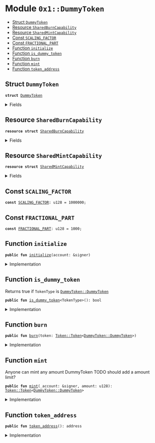 
<a name="0x1_DummyToken"></a>

# Module `0x1::DummyToken`



-  [Struct <code><a href="DummyToken.md#0x1_DummyToken">DummyToken</a></code>](#0x1_DummyToken_DummyToken)
-  [Resource <code><a href="DummyToken.md#0x1_DummyToken_SharedBurnCapability">SharedBurnCapability</a></code>](#0x1_DummyToken_SharedBurnCapability)
-  [Resource <code><a href="DummyToken.md#0x1_DummyToken_SharedMintCapability">SharedMintCapability</a></code>](#0x1_DummyToken_SharedMintCapability)
-  [Const <code><a href="DummyToken.md#0x1_DummyToken_SCALING_FACTOR">SCALING_FACTOR</a></code>](#0x1_DummyToken_SCALING_FACTOR)
-  [Const <code><a href="DummyToken.md#0x1_DummyToken_FRACTIONAL_PART">FRACTIONAL_PART</a></code>](#0x1_DummyToken_FRACTIONAL_PART)
-  [Function <code>initialize</code>](#0x1_DummyToken_initialize)
-  [Function <code>is_dummy_token</code>](#0x1_DummyToken_is_dummy_token)
-  [Function <code>burn</code>](#0x1_DummyToken_burn)
-  [Function <code>mint</code>](#0x1_DummyToken_mint)
-  [Function <code>token_address</code>](#0x1_DummyToken_token_address)


<a name="0x1_DummyToken_DummyToken"></a>

## Struct `DummyToken`



<pre><code><b>struct</b> <a href="DummyToken.md#0x1_DummyToken">DummyToken</a>
</code></pre>



<details>
<summary>Fields</summary>


<dl>
<dt>
<code>dummy_field: bool</code>
</dt>
<dd>

</dd>
</dl>


</details>

<a name="0x1_DummyToken_SharedBurnCapability"></a>

## Resource `SharedBurnCapability`



<pre><code><b>resource</b> <b>struct</b> <a href="DummyToken.md#0x1_DummyToken_SharedBurnCapability">SharedBurnCapability</a>
</code></pre>



<details>
<summary>Fields</summary>


<dl>
<dt>
<code>cap: <a href="Token.md#0x1_Token_BurnCapability">Token::BurnCapability</a>&lt;<a href="DummyToken.md#0x1_DummyToken_DummyToken">DummyToken::DummyToken</a>&gt;</code>
</dt>
<dd>

</dd>
</dl>


</details>

<a name="0x1_DummyToken_SharedMintCapability"></a>

## Resource `SharedMintCapability`



<pre><code><b>resource</b> <b>struct</b> <a href="DummyToken.md#0x1_DummyToken_SharedMintCapability">SharedMintCapability</a>
</code></pre>



<details>
<summary>Fields</summary>


<dl>
<dt>
<code>cap: <a href="Token.md#0x1_Token_MintCapability">Token::MintCapability</a>&lt;<a href="DummyToken.md#0x1_DummyToken_DummyToken">DummyToken::DummyToken</a>&gt;</code>
</dt>
<dd>

</dd>
</dl>


</details>

<a name="0x1_DummyToken_SCALING_FACTOR"></a>

## Const `SCALING_FACTOR`



<pre><code><b>const</b> <a href="DummyToken.md#0x1_DummyToken_SCALING_FACTOR">SCALING_FACTOR</a>: u128 = 1000000;
</code></pre>



<a name="0x1_DummyToken_FRACTIONAL_PART"></a>

## Const `FRACTIONAL_PART`



<pre><code><b>const</b> <a href="DummyToken.md#0x1_DummyToken_FRACTIONAL_PART">FRACTIONAL_PART</a>: u128 = 1000;
</code></pre>



<a name="0x1_DummyToken_initialize"></a>

## Function `initialize`



<pre><code><b>public</b> <b>fun</b> <a href="DummyToken.md#0x1_DummyToken_initialize">initialize</a>(account: &signer)
</code></pre>



<details>
<summary>Implementation</summary>


<pre><code><b>public</b> <b>fun</b> <a href="DummyToken.md#0x1_DummyToken_initialize">initialize</a>(account: &signer) {
    <a href="Token.md#0x1_Token_register_token">Token::register_token</a>&lt;<a href="DummyToken.md#0x1_DummyToken">DummyToken</a>&gt;(
        account,
        <a href="DummyToken.md#0x1_DummyToken_SCALING_FACTOR">SCALING_FACTOR</a>, // scaling_factor = 10^6
        <a href="DummyToken.md#0x1_DummyToken_FRACTIONAL_PART">FRACTIONAL_PART</a>,    // fractional_part = 10^3
    );

    <b>let</b> burn_cap = <a href="Token.md#0x1_Token_remove_burn_capability">Token::remove_burn_capability</a>&lt;<a href="DummyToken.md#0x1_DummyToken">DummyToken</a>&gt;(account);
    move_to(account, <a href="DummyToken.md#0x1_DummyToken_SharedBurnCapability">SharedBurnCapability</a>{cap: burn_cap});

    <b>let</b> burn_cap = <a href="Token.md#0x1_Token_remove_mint_capability">Token::remove_mint_capability</a>&lt;<a href="DummyToken.md#0x1_DummyToken">DummyToken</a>&gt;(account);
    move_to(account, <a href="DummyToken.md#0x1_DummyToken_SharedMintCapability">SharedMintCapability</a>{cap: burn_cap});
}
</code></pre>



</details>

<a name="0x1_DummyToken_is_dummy_token"></a>

## Function `is_dummy_token`

Returns true if <code>TokenType</code> is <code><a href="DummyToken.md#0x1_DummyToken_DummyToken">DummyToken::DummyToken</a></code>


<pre><code><b>public</b> <b>fun</b> <a href="DummyToken.md#0x1_DummyToken_is_dummy_token">is_dummy_token</a>&lt;TokenType&gt;(): bool
</code></pre>



<details>
<summary>Implementation</summary>


<pre><code><b>public</b> <b>fun</b> <a href="DummyToken.md#0x1_DummyToken_is_dummy_token">is_dummy_token</a>&lt;TokenType&gt;(): bool {
    <a href="Token.md#0x1_Token_is_same_token">Token::is_same_token</a>&lt;<a href="DummyToken.md#0x1_DummyToken">DummyToken</a>, TokenType&gt;()
}
</code></pre>



</details>

<a name="0x1_DummyToken_burn"></a>

## Function `burn`



<pre><code><b>public</b> <b>fun</b> <a href="DummyToken.md#0x1_DummyToken_burn">burn</a>(token: <a href="Token.md#0x1_Token_Token">Token::Token</a>&lt;<a href="DummyToken.md#0x1_DummyToken_DummyToken">DummyToken::DummyToken</a>&gt;)
</code></pre>



<details>
<summary>Implementation</summary>


<pre><code><b>public</b> <b>fun</b> <a href="DummyToken.md#0x1_DummyToken_burn">burn</a>(token: <a href="Token.md#0x1_Token">Token</a>&lt;<a href="DummyToken.md#0x1_DummyToken">DummyToken</a>&gt;) <b>acquires</b> <a href="DummyToken.md#0x1_DummyToken_SharedBurnCapability">SharedBurnCapability</a>{
    <b>let</b> cap = borrow_global&lt;<a href="DummyToken.md#0x1_DummyToken_SharedBurnCapability">SharedBurnCapability</a>&gt;(<a href="DummyToken.md#0x1_DummyToken_token_address">token_address</a>());
    <a href="Token.md#0x1_Token_burn_with_capability">Token::burn_with_capability</a>(&cap.cap, token);
}
</code></pre>



</details>

<a name="0x1_DummyToken_mint"></a>

## Function `mint`

Anyone can mint any amount DummyToken
TODO should add a amount limit?


<pre><code><b>public</b> <b>fun</b> <a href="DummyToken.md#0x1_DummyToken_mint">mint</a>(_account: &signer, amount: u128): <a href="Token.md#0x1_Token_Token">Token::Token</a>&lt;<a href="DummyToken.md#0x1_DummyToken_DummyToken">DummyToken::DummyToken</a>&gt;
</code></pre>



<details>
<summary>Implementation</summary>


<pre><code><b>public</b> <b>fun</b> <a href="DummyToken.md#0x1_DummyToken_mint">mint</a>(_account: &signer, amount: u128) : <a href="Token.md#0x1_Token">Token</a>&lt;<a href="DummyToken.md#0x1_DummyToken">DummyToken</a>&gt; <b>acquires</b> <a href="DummyToken.md#0x1_DummyToken_SharedMintCapability">SharedMintCapability</a>{
    <b>let</b> cap = borrow_global&lt;<a href="DummyToken.md#0x1_DummyToken_SharedMintCapability">SharedMintCapability</a>&gt;(<a href="DummyToken.md#0x1_DummyToken_token_address">token_address</a>());
    <a href="Token.md#0x1_Token_mint_with_capability">Token::mint_with_capability</a>(&cap.cap, amount)
}
</code></pre>



</details>

<a name="0x1_DummyToken_token_address"></a>

## Function `token_address`



<pre><code><b>public</b> <b>fun</b> <a href="DummyToken.md#0x1_DummyToken_token_address">token_address</a>(): address
</code></pre>



<details>
<summary>Implementation</summary>


<pre><code><b>public</b> <b>fun</b> <a href="DummyToken.md#0x1_DummyToken_token_address">token_address</a>(): address {
    <a href="Token.md#0x1_Token_token_address">Token::token_address</a>&lt;<a href="DummyToken.md#0x1_DummyToken">DummyToken</a>&gt;()
}
</code></pre>



</details>
